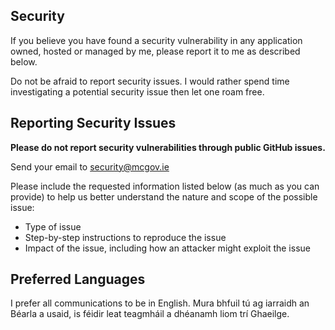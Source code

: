 ## Security

If you believe you have found a security vulnerability in any application owned, hosted or managed by me, please report it to me as described below.

Do not be afraid to report security issues. I would rather spend time investigating a potential security issue then let one roam free.

## Reporting Security Issues

**Please do not report security vulnerabilities through public GitHub issues.**

Send your email to [security@mcgov.ie](mailto:security@mcgov.ie)

Please include the requested information listed below (as much as you can provide) to help us better understand the nature and scope of the possible issue:

  * Type of issue
  * Step-by-step instructions to reproduce the issue
  * Impact of the issue, including how an attacker might exploit the issue

## Preferred Languages

I prefer all communications to be in English. Mura bhfuil tú ag iarraidh an Béarla a usaid, is féidir leat teagmháil a dhéanamh liom trí Ghaeilge.
